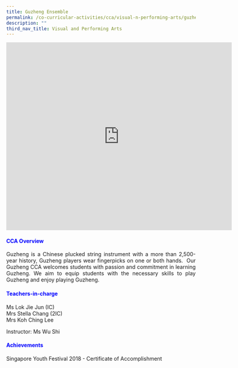 ```yaml
---
title: Guzheng Ensemble
permalink: /co-curricular-activities/cca/visual-n-performing-arts/guzheng-ensemble/
description: ""
third_nav_title: Visual and Performing Arts
---
```

<iframe allowfullscreen="true" height="500" width="600" frameborder="0" src="https://docs.google.com/presentation/d/e/2PACX-1vQ0eypKxi_W7yAImeNls46_kOqV7hVpXPVCUXloKY3GtRcqMijXvL5HRkNVGGBGXpolECWOpnIyGp9S/embed?start=false&amp;loop=true&amp;delayms=10000"></iframe>

<h4 style="color:blue;">CCA Overview</h4>
<p style="text-align: justify;">Guzheng is a Chinese plucked string instrument with a more than 2,500-year history, Guzheng players wear fingerpicks on one or both hands.&nbsp; Our Guzheng CCA welcomes students with passion and commitment in learning Guzheng. We aim to equip students with the necessary skills to play Guzheng and enjoy playing Guzheng.</p>

<h4 style="color:blue;">Teachers-in-charge</h4>
Ms Lok Jie Jun (IC) <br> 
Mrs Stella Chang (2IC)  <br> 
Mrs Koh Ching Lee<br>
	
Instructor: Ms Wu Shi <br>

<h4 style="color:blue;">Achievements</h4>
Singapore Youth Festival 2018 - Certificate of Accomplishment
